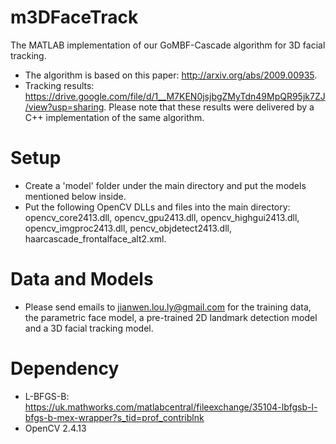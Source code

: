 # m3DFaceTrack
The MATLAB implementation of our GoMBF-Cascade algorithm for 3D facial tracking.

- The algorithm is based on this paper: http://arxiv.org/abs/2009.00935.
- Tracking results: https://drive.google.com/file/d/1__M7KEN0jsjbgZMyTdn49MpQR95jk7ZJ/view?usp=sharing. Please note that these results were delivered by a C++ implementation of the same algorithm. 

# Setup
- Create a 'model' folder under the main directory and put the models mentioned below inside. 
- Put the following OpenCV DLLs and files into the main directory: opencv_core2413.dll, opencv_gpu2413.dll, opencv_highgui2413.dll, opencv_imgproc2413.dll, pencv_objdetect2413.dll, haarcascade_frontalface_alt2.xml.

# Data and Models
- Please send emails to jianwen.lou.ly@gmail.com for the training data, the parametric face model, a pre-trained 2D landmark detection model and a 3D facial tracking model. 

# Dependency
- L-BFGS-B: https://uk.mathworks.com/matlabcentral/fileexchange/35104-lbfgsb-l-bfgs-b-mex-wrapper?s_tid=prof_contriblnk
- OpenCV 2.4.13
